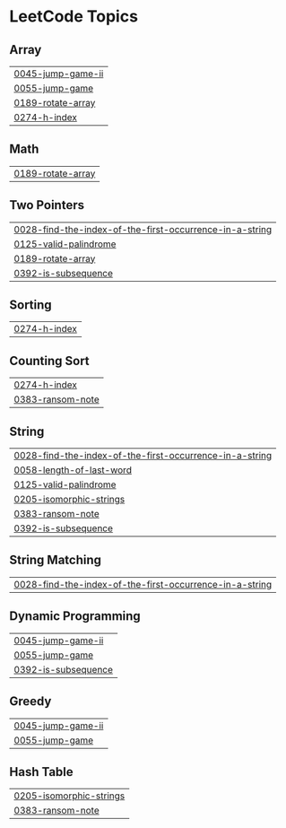 

<!---LeetCode Topics Start-->
# LeetCode Topics
## Array
|  |
| ------- |
| [0045-jump-game-ii](https://github.com/bandish1304/bandish1304/tree/master/0045-jump-game-ii) |
| [0055-jump-game](https://github.com/bandish1304/bandish1304/tree/master/0055-jump-game) |
| [0189-rotate-array](https://github.com/bandish1304/bandish1304/tree/master/0189-rotate-array) |
| [0274-h-index](https://github.com/bandish1304/bandish1304/tree/master/0274-h-index) |
## Math
|  |
| ------- |
| [0189-rotate-array](https://github.com/bandish1304/bandish1304/tree/master/0189-rotate-array) |
## Two Pointers
|  |
| ------- |
| [0028-find-the-index-of-the-first-occurrence-in-a-string](https://github.com/bandish1304/bandish1304/tree/master/0028-find-the-index-of-the-first-occurrence-in-a-string) |
| [0125-valid-palindrome](https://github.com/bandish1304/bandish1304/tree/master/0125-valid-palindrome) |
| [0189-rotate-array](https://github.com/bandish1304/bandish1304/tree/master/0189-rotate-array) |
| [0392-is-subsequence](https://github.com/bandish1304/bandish1304/tree/master/0392-is-subsequence) |
## Sorting
|  |
| ------- |
| [0274-h-index](https://github.com/bandish1304/bandish1304/tree/master/0274-h-index) |
## Counting Sort
|  |
| ------- |
| [0274-h-index](https://github.com/bandish1304/bandish1304/tree/master/0274-h-index) |
| [0383-ransom-note](https://github.com/bandish1304/bandish1304/tree/master/0383-ransom-note) |
## String
|  |
| ------- |
| [0028-find-the-index-of-the-first-occurrence-in-a-string](https://github.com/bandish1304/bandish1304/tree/master/0028-find-the-index-of-the-first-occurrence-in-a-string) |
| [0058-length-of-last-word](https://github.com/bandish1304/bandish1304/tree/master/0058-length-of-last-word) |
| [0125-valid-palindrome](https://github.com/bandish1304/bandish1304/tree/master/0125-valid-palindrome) |
| [0205-isomorphic-strings](https://github.com/bandish1304/bandish1304/tree/master/0205-isomorphic-strings) |
| [0383-ransom-note](https://github.com/bandish1304/bandish1304/tree/master/0383-ransom-note) |
| [0392-is-subsequence](https://github.com/bandish1304/bandish1304/tree/master/0392-is-subsequence) |
## String Matching
|  |
| ------- |
| [0028-find-the-index-of-the-first-occurrence-in-a-string](https://github.com/bandish1304/bandish1304/tree/master/0028-find-the-index-of-the-first-occurrence-in-a-string) |
## Dynamic Programming
|  |
| ------- |
| [0045-jump-game-ii](https://github.com/bandish1304/bandish1304/tree/master/0045-jump-game-ii) |
| [0055-jump-game](https://github.com/bandish1304/bandish1304/tree/master/0055-jump-game) |
| [0392-is-subsequence](https://github.com/bandish1304/bandish1304/tree/master/0392-is-subsequence) |
## Greedy
|  |
| ------- |
| [0045-jump-game-ii](https://github.com/bandish1304/bandish1304/tree/master/0045-jump-game-ii) |
| [0055-jump-game](https://github.com/bandish1304/bandish1304/tree/master/0055-jump-game) |
## Hash Table
|  |
| ------- |
| [0205-isomorphic-strings](https://github.com/bandish1304/bandish1304/tree/master/0205-isomorphic-strings) |
| [0383-ransom-note](https://github.com/bandish1304/bandish1304/tree/master/0383-ransom-note) |
<!---LeetCode Topics End-->